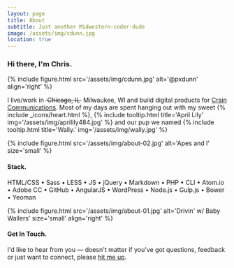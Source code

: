 ```yaml
---
layout: page
title: About
subtitle: Just another Midwestern-coder-dude
image: /assets/img/cdunn.jpg
location: true
---
```


### Hi there, I'm Chris.

{% include figure.html src='/assets/img/cdunn.jpg' alt='@pxdunn' align='right' %}

I live/work in ~~&nbsp;Chicago, IL&nbsp;~~ Milwaukee, WI and build digital products for [Crain Communications](http://www.crain.com). Most of my days are spent hanging out with my sweet <span class="icn icn-sz-sm icn-heart" title="heart">{% include _icons/heart.html %}</span>, {% include tooltip.html title='April Lily' img='/assets/img/aprilily484.jpg' %} and our pup we named {% include tooltip.html title='Wally.' img='/assets/img/wally.jpg' %}

<div class="cf"></div>

{% include figure.html src='/assets/img/about-02.jpg' alt='Apes and I' size='small' %}

#### Stack.

HTML/CSS &bull; Sass &bull; LESS &bull; JS &bull; jQuery &bull; Markdown &bull; PHP &bull; CLI &bull; Atom.io &bull; Adobe CC &bull; GitHub &bull; AngularJS &bull; WordPress &bull; Node.js &bull; Gulp.js &bull; Bower &bull; Yeoman

<div class="cf"></div>

{% include figure.html src='/assets/img/about-01.jpg' alt='Drivin\' w/ Baby Wallers' size='small' align='right' %}

#### Get In Touch.

I'd like to hear from you &mdash; doesn't matter if you've got questions, feedback or just want to connect, please <a href="&#x6d;&#97;&#105;&#108;&#116;&#x6f;&#x3a;&#x68;&#x65;&#x6c;&#108;&#x6f;&#64;&#x63;&#x64;&#117;&#110;&#x6e;&#46;&#x69;&#111;&#63;&#115;&#x75;&#98;&#x6a;&#x65;&#x63;&#x74;&#61;&#x69;&#x6e;&#113;&#x75;&#x69;&#114;&#121;&#32;&#102;&#114;&#x6f;&#x6d;&#32;&#x63;&#100;&#x75;&#110;&#110;&#x2e;&#105;&#x6f;">hit me up</a>.
